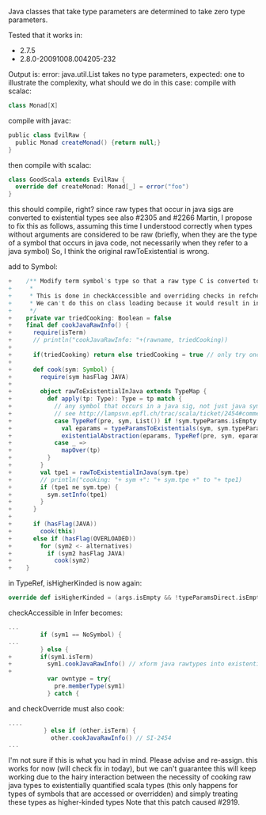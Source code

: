 Java classes that take type parameters are determined to take zero type parameters.

Tested that it works in:
- 2.7.5
- 2.8.0-20091008.004205-232

Output is:
error: java.util.List takes no type parameters, expected: one
to illustrate the complexity, what should we do in this case:
compile with scalac:
```scala
class Monad[X]
```

compile with javac:
```scala
public class EvilRaw {
  public Monad createMonad() {return null;}
}
```

then compile with scalac:
```scala
class GoodScala extends EvilRaw {
  override def createMonad: Monad[_] = error("foo")
}
```

this should compile, right? since raw types that occur in java sigs are converted to existential types
see also #2305 and #2266
Martin, I propose to fix this as follows, assuming this time I understood correctly when types without arguments are considered to be raw (briefly, when they are the type of a symbol that occurs in java code, not necessarily when they refer to a java symbol)
So, I think the original rawToExistential is wrong. 

add to Symbol:
```scala
+    /** Modify term symbol's type so that a raw type C is converted to an existential C[_]
+     *
+     * This is done in checkAccessible and overriding checks in refchecks
+     * We can't do this on class loading because it would result in infinite cycles.
+     */
+    private var triedCooking: Boolean = false
+    final def cookJavaRawInfo() {
+      require(isTerm)
+      // println("cookJavaRawInfo: "+(rawname, triedCooking))
+
+      if(triedCooking) return else triedCooking = true // only try once...
+
+      def cook(sym: Symbol) {
+        require(sym hasFlag JAVA)
+
+        object rawToExistentialInJava extends TypeMap {
+          def apply(tp: Type): Type = tp match {
+            // any symbol that occurs in a java sig, not just java symbols
+            // see http://lampsvn.epfl.ch/trac/scala/ticket/2454#comment:14
+            case TypeRef(pre, sym, List()) if !sym.typeParams.isEmpty =>
+              val eparams = typeParamsToExistentials(sym, sym.typeParams)
+              existentialAbstraction(eparams, TypeRef(pre, sym, eparams map (_.tpe)))
+            case _ =>
+              mapOver(tp)
+          }
+        }
+        val tpe1 = rawToExistentialInJava(sym.tpe)
+        // println("cooking: "+ sym +": "+ sym.tpe +" to "+ tpe1)
+        if (tpe1 ne sym.tpe) {
+          sym.setInfo(tpe1)
+        }
+      }
+
+      if (hasFlag(JAVA))
+        cook(this)
+      else if (hasFlag(OVERLOADED))
+        for (sym2 <- alternatives)
+          if (sym2 hasFlag JAVA)
+            cook(sym2)
+    }
```

in TypeRef, isHigherKinded is now again:
```scala
override def isHigherKinded = (args.isEmpty && !typeParamsDirect.isEmpty)
```

checkAccessible in Infer becomes:
```scala
...
         if (sym1 == NoSymbol) {
...
         } else {
+        if(sym1.isTerm)
+          sym1.cookJavaRawInfo() // xform java rawtypes into existentials
+
           var owntype = try{ 
             pre.memberType(sym1)
           } catch {
```

and checkOverride must also cook:
```scala
....
          } else if (other.isTerm) {
            other.cookJavaRawInfo() // SI-2454
...
```

I'm not sure if this is what you had in mind. Please advise and re-assign.
this works for now (will check fix in today), but we can't guarantee this will keep working due to the hairy interaction between the necessity of cooking raw java types to existentially quantified scala types (this only happens for types of symbols that are accessed or overridden) and simply treating these types as higher-kinded types
Note that this patch caused #2919.
